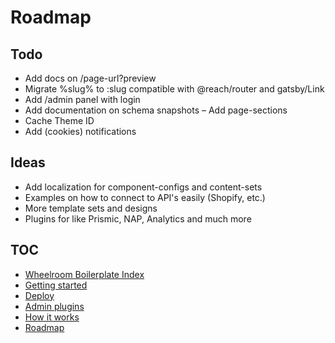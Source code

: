 # Roadmap

## Todo

- Add docs on /page-url?preview
- Migrate %slug% to :slug compatible with @reach/router and gatsby/Link
- Add /admin panel with login
- Add documentation on schema snapshots
– Add page-sections
- Cache Theme ID
- Add (cookies) notifications

## Ideas

- Add localization for component-configs and content-sets
- Examples on how to connect to API's easily (Shopify, etc.)
- More template sets and designs
- Plugins for like Prismic, NAP, Analytics and much more

## TOC

- [Wheelroom Boilerplate Index](../README.md)
- [Getting started](./getting-started.md)
- [Deploy](./deploy-wheelroom-project.md)
- [Admin plugins](./admin-plugins.md)
- [How it works](./how-wheelroom-works.md)
- [Roadmap](./roadmap.md)
